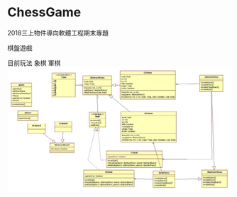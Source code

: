 # ChessGame
2018三上物件導向軟體工程期末專題

棋盤遊戲

目前玩法 象棋 軍棋
![image](https://github.com/kebohan1/ChessGame/blob/master/%E8%B1%A1%E6%A3%8B.jpg)
